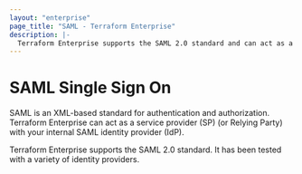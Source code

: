 ```yaml
---
layout: "enterprise"
page_title: "SAML - Terraform Enterprise"
description: |-
  Terraform Enterprise supports the SAML 2.0 standard and can act as a service provider with your internal SAML identity provider.
---
```


# SAML Single Sign On

SAML is an XML-based standard for authentication and authorization. Terraform Enterprise can act as a service provider (SP) (or Relying Party) with your internal SAML identity provider (IdP).

Terraform Enterprise supports the SAML 2.0 standard. It has been tested with a variety of identity providers.
